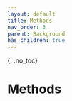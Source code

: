 ```yaml
---
layout: default
title: Methods
nav_order: 3
parent: Background
has_children: true
---
```


<!-- 
This page is an example lesson template.
Add, edit, or remove any content below for the workshop in question. -->

<!-- Putting a {: .no_toc} above a header removes it from the table of contents -->

{: .no_toc}  

# Methods


